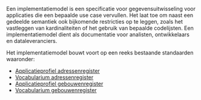 Een implementatiemodel is een specificatie voor gegevensuitwisseling voor applicaties die een bepaalde use case vervullen. Het laat toe om naast een gedeelde semantiek ook bijkomende restricties op te leggen, zoals het vastleggen van kardinaliteiten of het gebruik van bepaalde codelijsten. Een implementatiemodel dient als documentatie voor analisten, ontwikkelaars en dataleveranciers.

Het implementatiemodel bouwt voort op een reeks bestaande standaarden waaronder:
* [Applicatieprofiel adressenregister][1]
* [Vocabularium adressenregister][2]
* [Applicatieprofiel gebouwenregister][3]
* [Vocabularium gebouwenregister][4]

[1]:https://data.vlaanderen.be/standaarden/kandidaat-standaard/applicatieprofiel-adresregister.html
[2]:https://data.vlaanderen.be/standaarden/erkende-standaard/vocabularium-adres.html
[3]:https://data.vlaanderen.be/standaarden/kandidaat-standaard/applicatieprofiel-gebouwenregister.html
[4]:https://data.vlaanderen.be/standaarden/kandidaat-standaard/vocabularium-gebouw.html